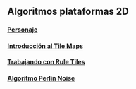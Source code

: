 
## Algoritmos plataformas 2D

#### [Personaje](https://learn.unity.com/tutorial/2d-game-kit-walkthrough-1)
#### [Introducción al Tile Maps](https://learn.unity.com/tutorial/introduction-to-tilemaps?language=en)
#### [Trabajando con Rule Tiles](https://learn.unity.com/tutorial/using-rule-tiles?language=en) 

#### [Algoritmo Perlin Noise](ALG_PerlinNoise.md)
